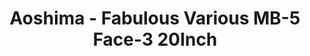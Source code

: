 ---
layout: product
title: "Aoshima - Fabulous Various MB-5 Face-3 20Inch"
price: "TBA" 
desc: "N/A"
img_path: "/assets/img/AO54253.webp"
brand: "N/A"
available: false
special_offer: false
new: false
soon: false
cat: "010000"
subcat: "013700"
subsubcat: "0N/A"
sifra: "AO54253"
popular: false
spec: false
---